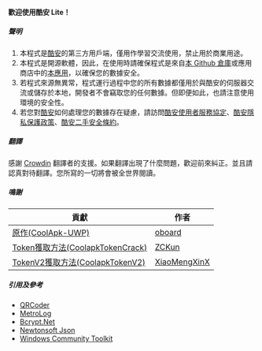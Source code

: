 #### 歡迎使用酷安 Lite！

##### 聲明
1. 本程式是[酷安](https://coolapk.com)的第三方用戶端，僅用作學習交流使用，禁止用於商業用途。
2. 本程式是開源軟體，因此，在使用時請確保程式是來自[本 Github 倉庫](https://github.com/Coolapk-UWP/Coolapk-Lite)或應用商店中的[本應用](https://www.microsoft.com/store/apps/9NB8J1BH0D7T)，以確保您的數據安全。
3. 若程式來源無異常，程式運行過程中您的所有數據都僅用於與酷安的伺服器交流或儲存於本地，開發者不會竊取您的任何數據。但即便如此，也請注意使用環境的安全性。
4. 若您對[酷安](https://coolapk.com)如何處理您的數據存在疑慮，請訪問[酷安使用者服務協定](https://m.coolapk.com/mp/user/agreement)、[酷安隱私保護政策](https://m.coolapk.com/mp/user/privacy)、[酷安二手安全條約](https://m.coolapk.com/mp/user/ershouAgreement)。

##### 翻譯
感謝 [Crowdin](https://crowdin.com/project/CoolapkUWP "Crowdin") 翻譯者的支援。如果翻譯出現了什麼問題，歡迎前來糾正。並且請認真對待翻譯。您所寫的一切將會被全世界閱讀。

##### 鳴謝
| 貢獻                                                                                | 作者                                              |
| --------------------------------------------------------------------------------- | ----------------------------------------------- |
| [原作(CoolApk-UWP)](https://github.com/oboard/CoolApk-UWP)                          | [oboard](https://github.com/oboard)             |
| [Token獲取方法(CoolapkTokenCrack)](https://github.com/ZCKun/CoolapkTokenCrack)        | [ZCKun](https://github.com/ZCKun)               |
| [TokenV2獲取方法(CoolapkTokenV2)](https://github.com/XiaoMengXinX/FuckCoolapkTokenV2) | [XiaoMengXinX](https://github.com/XiaoMengXinX) |

##### 引用及參考
- [QRCoder](https://github.com/codebude/QRCoder "QRCoder")
- [MetroLog](https://github.com/novotnyllc/MetroLog "MetroLog")
- [Bcrypt.Net](https://github.com/BcryptNet/bcrypt.net "Bcrypt.Net")
- [Newtonsoft Json](https://www.newtonsoft.com/json "Newtonsoft Json")
- [Windows Community Toolkit](https://github.com/CommunityToolkit/WindowsCommunityToolkit "Windows Community Toolkit")
